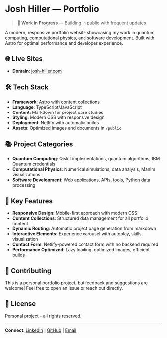 # Josh Hiller — Portfolio

> **🚧 Work in Progress** — Building in public with frequent updates

A modern, responsive portfolio website showcasing my work in quantum computing, computational physics, and software development. Built with Astro for optimal performance and developer experience.

## 🌐 Live Sites

- **Domain**: [josh-hiller.com](https://josh-hiller.com)

## 🛠️ Tech Stack

- **Framework**: [Astro](https://astro.build/) with content collections
- **Language**: TypeScript/JavaScript
- **Content**: Markdown for project case studies
- **Styling**: Modern CSS with responsive design
- **Deployment**: Netlify with automatic builds
- **Assets**: Optimized images and documents in `/public`

## 📚 Project Categories

- **Quantum Computing**: Qiskit implementations, quantum algorithms, IBM Quantum credentials
- **Computational Physics**: Numerical simulations, data analysis, Manim visualizations
- **Software Development**: Web applications, APIs, tools, Python data processing

## 🎯 Key Features

- **Responsive Design**: Mobile-first approach with modern CSS
- **Content Collections**: Structured data management for all portfolio content
- **Dynamic Routing**: Automatic project page generation from markdown
- **Interactive Elements**: Experience carousel with autoplay, skills visualization
- **Contact Form**: Netlify-powered contact form with no backend required
- **Performance Optimized**: Lazy loading, optimized images, efficient builds

## 🤝 Contributing

This is a personal portfolio project, but feedback and suggestions are welcome! Feel free to open an issue or reach out directly.

## 📄 License

Personal project - all rights reserved.

---

**Connect**: [LinkedIn](https://www.linkedin.com/in/joshua-hiller-58m/) | [GitHub](https://github.com/hillerj1) | [Email](mailto:joshhiller8@gmail.com)
